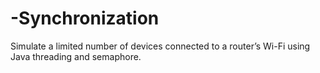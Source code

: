# -Synchronization
 Simulate a limited number of devices connected to a router’s Wi-Fi using Java threading and semaphore. 
